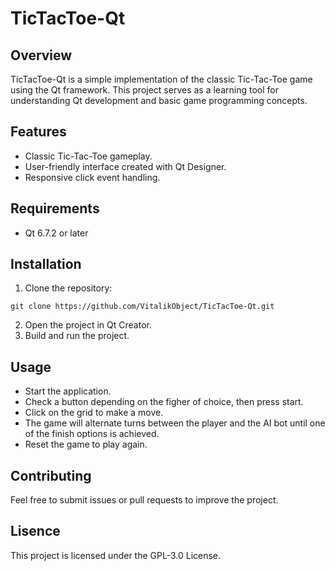 # TicTacToe-Qt

## Overview
TicTacToe-Qt is a simple implementation of the classic Tic-Tac-Toe game using the Qt framework. This project serves as a learning tool for understanding Qt development and basic game programming concepts.

## Features
* Classic Tic-Tac-Toe gameplay.
* User-friendly interface created with Qt Designer.
* Responsive click event handling.

## Requirements
* Qt 6.7.2 or later

## Installation
1. Clone the repository:
```
git clone https://github.com/VitalikObject/TicTacToe-Qt.git
```
2. Open the project in Qt Creator.
3. Build and run the project.

## Usage 
* Start the application.
* Check a button depending on the figher of choice, then press start.
* Click on the grid to make a move.
* The game will alternate turns between the player and the AI bot until one of the finish options is achieved.
* Reset the game to play again.

## Contributing
Feel free to submit issues or pull requests to improve the project.

## Lisence
This project is licensed under the GPL-3.0 License.

